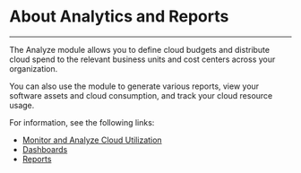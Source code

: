 # About Analytics and Reports

***

The Analyze module allows you to define cloud budgets and distribute cloud spend to the relevant business units and cost centers across your organization.

You can also use the module to generate various reports, view your software assets and cloud consumption, and track your cloud resource usage.

For information, see the following links:

* [Monitor and Analyze Cloud Utilization](cloud-utilization/monitor-cloud-utilization.md)
* [Dashboards](../dashboards/about-dashboards/)
* [Reports](reports/)
